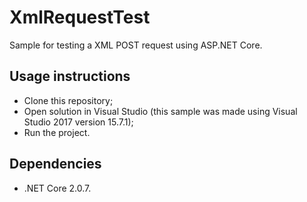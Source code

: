 # XmlRequestTest

Sample for testing a XML POST request using ASP.NET Core.

Usage instructions
---

- Clone this repository;
- Open solution in Visual Studio (this sample was made using Visual Studio 2017 version 15.7.1);
- Run the project.

Dependencies
---

- .NET Core 2.0.7.